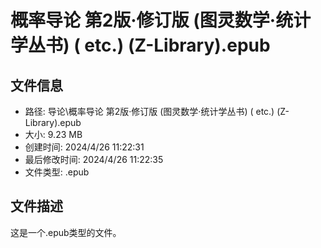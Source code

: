 ﻿# 概率导论 第2版·修订版 (图灵数学·统计学丛书) ( etc.) (Z-Library).epub

## 文件信息
- 路径: 导论\概率导论 第2版·修订版 (图灵数学·统计学丛书) ( etc.) (Z-Library).epub
- 大小: 9.23 MB
- 创建时间: 2024/4/26 11:22:31
- 最后修改时间: 2024/4/26 11:22:35
- 文件类型: .epub

## 文件描述
这是一个.epub类型的文件。

